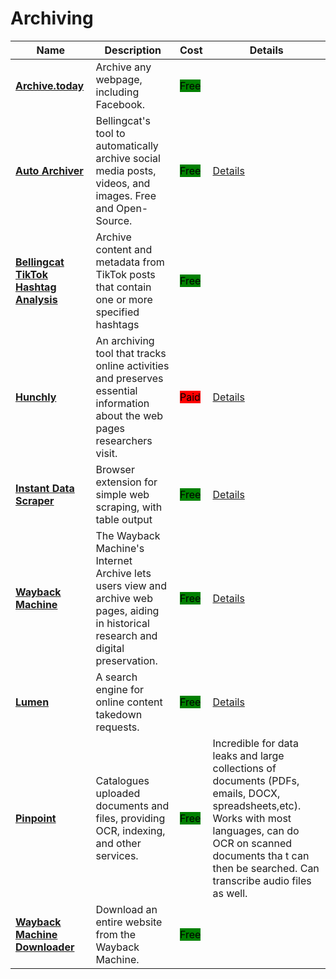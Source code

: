 # Archiving

| Name | Description | Cost | Details |
| --- | --- | --- | --- |
| [**Archive.today**](https://archive.today) | Archive any webpage, including Facebook. | <mark style="background-color:green;">Free</mark> |  |
| [**Auto Archiver**](https://auto-archiver.bellingcat.com) | Bellingcat's tool to automatically archive social media posts, videos, and images. Free and Open-Source. | <mark style="background-color:green;">Free</mark> | [Details](../../tools/auto-archiver/README.md) |
| [**Bellingcat TikTok Hashtag Analysis**](https://github.com/bellingcat/tiktok-hashtag-analysis) | Archive content and metadata from TikTok posts that contain one or more specified hashtags | <mark style="background-color:green;">Free</mark> |  |
| [**Hunchly**](https://www.hunch.ly/) | An archiving tool that tracks online activities and preserves essential information about the web pages researchers visit. | <mark style="background-color:red;">Paid</mark> | [Details](../../tools/hunchly/README.md) |
| [**Instant Data Scraper**](https://webrobots.io/instantdata/) | Browser extension for simple web scraping, with table output | <mark style="background-color:green;">Free</mark> | [Details](../../tools/instant-data-scraper/README.md) |
| [**Wayback Machine**](https://web.archive.org/) | The Wayback Machine's Internet Archive lets users view and archive web pages, aiding in historical research and digital preservation. | <mark style="background-color:green;">Free</mark> | [Details](../../tools/internet-archive/README.md) |
| [**Lumen**](https://lumendatabase.org/) | A search engine for online content takedown requests. | <mark style="background-color:green;">Free</mark> | [Details](../../tools/lumen/README.md) |
| [**Pinpoint**](https://journaliststudio.google.com/pinpoint/about) | Catalogues uploaded documents and files, providing OCR, indexing, and other services. | <mark style="background-color:green;">Free</mark> | Incredible for data leaks and large collections of documents (PDFs, emails, DOCX, spreadsheets,etc). Works with most languages, can do OCR on scanned documents tha t can then be searched. Can transcribe audio files as well. |
| [**Wayback Machine Downloader**](https://example.com) | Download an entire website from the Wayback Machine. | <mark style="background-color:green;">Free</mark> |  |